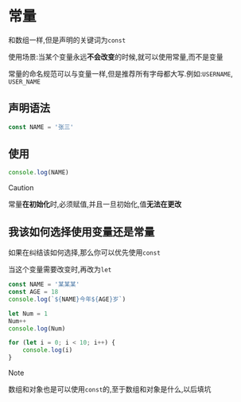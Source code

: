 # 常量

和数组一样,但是声明的关键词为`const`

使用场景:当某个变量永远**不会改变**的时候,就可以使用常量,而不是变量

常量的命名规范可以与变量一样,但是推荐所有字母都大写.例如:`USERNAME`, `USER_NAME`

## 声明语法

```js
const NAME = '张三'
```

## 使用

```js
console.log(NAME)
```

> [!caution]
>
> 常量**在初始化**时,必须赋值,并且一旦初始化,值**无法在更改**

## 我该如何选择使用变量还是常量

如果在纠结该如何选择,那么你可以优先使用`const`

当这个变量需要改变时,再改为`let`

```js
const NAME = '某某某'
const AGE = 18
console.log(`${NAME}今年${AGE}岁`)
```

```js
let Num = 1
Num++
console.log(Num)

for (let i = 0; i < 10; i++) {
    console.log(i)
}
```

> [!note]
>
> 数组和对象也是可以使用`const`的,至于数组和对象是什么,以后填坑
